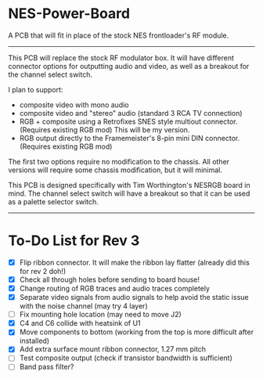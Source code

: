 # NES-Power-Board
A PCB that will fit in place of the stock NES frontloader's RF module.
***
This PCB will replace the stock RF modulator box. It will have different connector options for outputting audio and video, as well as a breakout for the channel select switch.

I plan to support:
* composite video with mono audio
* composite video and "stereo" audio (standard 3 RCA TV connection)
* RGB + composite using a Retrofixes SNES style multiout connector.  (Requires existing RGB mod) This will be my version.
* RGB output directly to the Framemeister's 8-pin mini DIN connector. (Requires existing RGB mod)

The first two options require no modification to the chassis. All other versions will require some chassis modification, but it will minimal.

This PCB is designed specifically with Tim Worthington's NESRGB board in mind. The channel select switch will have a breakout so that it can be used as a palette selector switch.
***
# To-Do List for Rev 3
- [x] Flip ribbon connector. It will make the ribbon lay flatter (already did this for rev 2 doh!)
- [x] Check all through holes before sending to board house!
- [x] Change routing of RGB traces and audio traces completely
- [x] Separate video signals from audio signals to help avoid the static issue with the noise channel (may try 4 layer)
- [ ] Fix mounting hole location (may need to move J2)
- [x] C4 and C6 collide with heatsink of U1
- [x] Move components to bottom (working from the top is more difficult after installed)
- [x] Add extra surface mount ribbon connector, 1.27 mm pitch
- [ ] Test composite output (check if transistor bandwidth is sufficient)
- [ ] Band pass filter?
